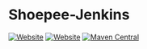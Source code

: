 # Shoepee-Jenkins
[![Website](https://img.shields.io/static/v1?label=Website&message=Shoepee&color=blue)](https://shoepee.vercel.app/)
[![Website](https://img.shields.io/static/v1?label=Facebook&message=Shoepee&color=yellow)](https://www.facebook.com/GuaccGuys)
[![Maven Central](https://maven-badges.herokuapp.com/maven-central/org.asciidoctor/asciidoctor-maven-plugin/badge.svg)](https://maven-badges.herokuapp.com/maven-central/org.asciidoctor/asciidoctor-maven-plugin)

